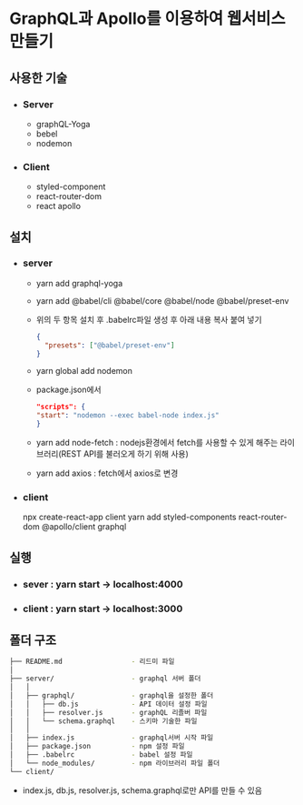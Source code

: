 # GraphQL과 Apollo를 이용하여 웹서비스 만들기

## 사용한 기술

- ### Server

  - graphQL-Yoga
  - bebel
  - nodemon

- ### Client

  - styled-component
  - react-router-dom
  - react apollo

## 설치

- ### server

  - yarn add graphql-yoga <br/>
  - yarn add @babel/cli @babel/core @babel/node @babel/preset-env <br/>
  - 위의 두 항목 설치 후 .babelrc파일 생성 후 아래 내용 복사 붙여 넣기

    ```json
    {
      "presets": ["@babel/preset-env"]
    }
    ```

  - yarn global add nodemon <br />
  - package.json에서

    ```json
    "scripts": {
    "start": "nodemon --exec babel-node index.js"
    }
    ```

  - yarn add node-fetch : nodejs환경에서 fetch를 사용할 수 있게 해주는 라이브러리(REST API를 불러오게 하기 위해 사용)
  - yarn add axios : fetch에서 axios로 변경

- ### client
  npx create-react-app client
  yarn add styled-components react-router-dom @apollo/client graphql

## 실행

- ### sever : yarn start -> localhost:4000
- ### client : yarn start -> localhost:3000

## 폴더 구조

```bash
├── README.md                 - 리드미 파일
│
├── server/                   - graphql 서버 폴더
│   │ 
│   ├── graphql/              - graphql을 설정한 폴더
│   │   ├── db.js             - API 데이터 설정 파일
│   │   ├── resolver.js       - graphQL 리졸버 파일
│   │   └── schema.graphql    - 스키마 기술한 파일
│   │ 
│   ├── index.js              - graphql서버 시작 파일
│   ├── package.json          - npm 설정 파일
│   ├── .babelrc              - babel 설정 파일
│   └── node_modules/         - npm 라이브러리 파일 폴더
└── client/
```

- index.js, db.js, resolver.js, schema.graphql로만 API를 만들 수 있음
